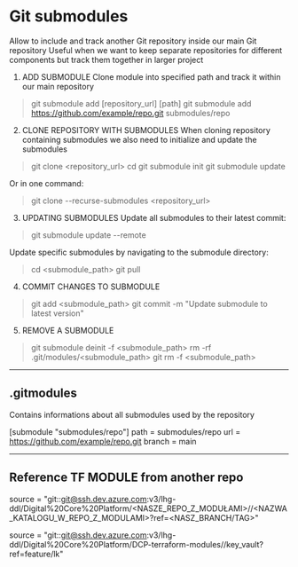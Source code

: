 # Git submodules
Allow to include and track another Git repository inside our main Git repository
Useful when we want to keep separate repositories for different components but track them together in larger project

1. ADD SUBMODULE
Clone module into specified path and track it within our main repository
> git submodule add [repository_url] [path]
> git submodule add https://github.com/example/repo.git submodules/repo


2. CLONE REPOSITORY WITH SUBMODULES
When cloning repository containing submodules we also need to initialize and update the submodules
> git clone <repository_url>
> cd <repository>
> git submodule init
> git submodule update

Or in one command:
> git clone --recurse-submodules <repository_url>


3. UPDATING SUBMODULES
Update all submodules to their latest commit:
> git submodule update --remote

Update specific submodules by navigating to the submodule directory:
> cd <submodule_path>
> git pull


4. COMMIT CHANGES TO SUBMODULE
> git add <submodule_path>
> git commit -m "Update submodule to latest version"


5. REMOVE A SUBMODULE
> git submodule deinit -f <submodule_path>
> rm -rf .git/modules/<submodule_path>
> git rm -f <submodule_path>

---

## .gitmodules
Contains informations about all submodules used by the repository

[submodule "submodules/repo"]
    path = submodules/repo
    url = https://github.com/example/repo.git
    branch = main

---

## Reference TF MODULE from another repo

source = "git::git@ssh.dev.azure.com:v3/lhg-ddl/Digital%20Core%20Platform/<NASZE_REPO_Z_MODUŁAMI>//<NAZWA_KATALOGU_W_REPO_Z_MODULAMI>?ref=<NASZ_BRANCH/TAG>" 

source = "git::git@ssh.dev.azure.com:v3/lhg-ddl/Digital%20Core%20Platform/DCP-terraform-modules//key_vault?ref=feature/lk" 
